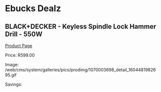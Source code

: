 
# Ebucks Dealz
## BLACK+DECKER - Keyless Spindle Lock Hammer Drill - 550W
[Product Page](https://www.ebucks.com/web/shop/productSelected.do?prodId=1070003698&catId=1158501102)

Price: R599.00

Image: /web/cms/system/galleries/pics/prodimg/1070003698_detail_1604481982695.gif

Savings: 


	